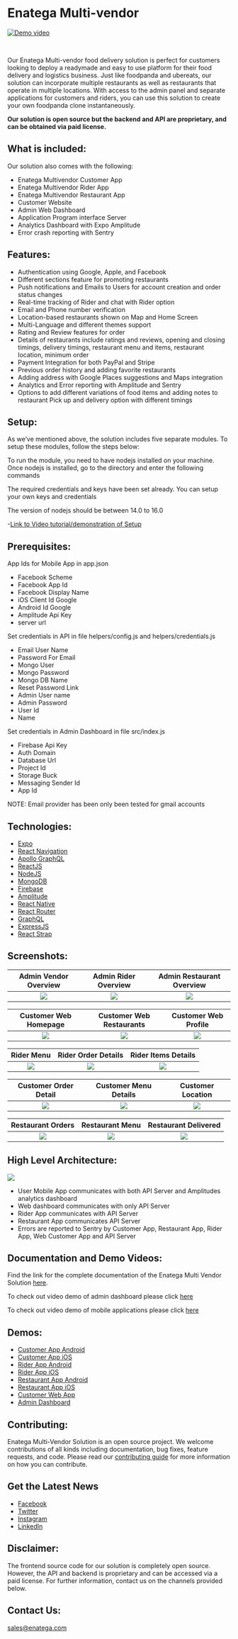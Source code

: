 # Enatega Multi-vendor

[![Demo video](https://i.imgur.com/araSrCj.png)](https://www.youtube.com/watch?v=8sE7ivnFyo0&feature=youtu.be&ab_channel=NinjasCode)

<br/>

Our Enatega Multi-vendor food delivery solution is perfect for customers looking to deploy a readymade and easy to use platform for their food delivery and logistics business. Just like foodpanda and ubereats, our solution can incorporate multiple restaurants as well as restaurants that operate in multiple locations. With access to the admin panel and separate applications for customers and riders, you can use this solution to create your own foodpanda clone instantaneously.

<b>Our solution is open source but the backend and API are proprietary, and can be obtained via paid license.</b>

## What is included:

Our solution also comes with the following:

- Enatega Multivendor Customer App
- Enatega Multivendor Rider App
- Enatega Multivendor Restaurant App
- Customer Website
- Admin Web Dashboard
- Application Program interface Server
- Analytics Dashboard with Expo Amplitude
- Error crash reporting with Sentry

## Features:

- Authentication using Google, Apple, and Facebook
- Different sections feature for promoting restaurants
- Push notifications and Emails to Users for account creation and order status changes
- Real-time tracking of Rider and chat with Rider option
- Email and Phone number verification
- Location-based restaurants shown on Map and Home Screen
- Multi-Language and different themes support
- Rating and Review features for order
- Details of restaurants include ratings and reviews, opening and closing timings, delivery timings, restaurant menu and items, restaurant location, minimum order
- Payment Integration for both PayPal and Stripe
- Previous order history and adding favorite restaurants
- Adding address with Google Places suggestions and Maps integration
- Analytics and Error reporting with Amplitude and Sentry
- Options to add different variations of food items and adding notes to restaurant
  Pick up and delivery option with different timings

## Setup:

As we’ve mentioned above, the solution includes five separate modules. To setup these modules, follow the steps below:

To run the module, you need to have nodejs installed on your machine. Once nodejs is installed, go to the directory and enter the following commands

The required credentials and keys have been set already. You can setup your own keys and credentials

The version of nodejs should be between 14.0 to 16.0

-[Link to Video tutorial/demonstration of Setup](https://enatega.com/multivendor-documentation/)

## Prerequisites:

App Ids for Mobile App in app.json

- Facebook Scheme
- Facebook App Id
- Facebook Display Name
- iOS Client Id Google
- Android Id Google
- Amplitude Api Key
- server url

Set credentials in API in file helpers/config.js and helpers/credentials.js

- Email User Name
- Password For Email
- Mongo User
- Mongo Password
- Mongo DB Name
- Reset Password Link
- Admin User name
- Admin Password
- User Id
- Name

Set credentials in Admin Dashboard in file src/index.js

- Firebase Api Key
- Auth Domain
- Database Url
- Project Id
- Storage Buck
- Messaging Sender Id
- App Id

NOTE: Email provider has been only been tested for gmail accounts

## Technologies:

- [Expo](https://expo.dev/)
- [React Navigation](https://reactnavigation.org/)
- [Apollo GraphQL](https://www.apollographql.com/)
- [ReactJS](https://reactjs.org/)
- [NodeJS](https://nodejs.org/en/)
- [MongoDB](https://www.mongodb.com/)
- [Firebase](https://firebase.google.com/)
- [Amplitude](https://amplitude.com/)
- [React Native](https://reactnative.dev/)
- [React Router](https://reactrouter.com/)
- [GraphQL](https://graphql.org/)
- [ExpressJS](https://expressjs.com/)
- [React Strap](https://reactstrap.github.io/)

## Screenshots:

|  Admin Vendor Overview   |   Admin Rider Overview   | Admin Restaurant Overview |
| :----------------------: | :----------------------: | :-----------------------: |
| ![](./assets/admin1.png) | ![](./assets/admin2.png) | ![](./assets/admin3.png)  |

|     Customer Web Homepage      |    Customer Web Restaurants    |      Customer Web Profile      |
| :----------------------------: | :----------------------------: | :----------------------------: |
| ![](./assets/customerWeb1.png) | ![](./assets/customerWeb2.png) | ![](./assets/customerWeb3.png) |

|        Rider Menu         |    Rider Order Details    |    Rider Items Details    |
| :-----------------------: | :-----------------------: | :-----------------------: |
| ![](./assets/rider1.jpeg) | ![](./assets/rider2.jpeg) | ![](./assets/rider3.jpeg) |

|    Customer Order Detail     |    Customer Menu Details     |      Customer Location       |
| :--------------------------: | :--------------------------: | :--------------------------: |
| ![](./assets/customer1.jpeg) | ![](./assets/customer2.jpeg) | ![](./assets/customer3.jpeg) |

|       Restaurant Orders       |        Restaurant Menu         |      Restaurant Delivered      |
| :---------------------------: | :----------------------------: | :----------------------------: |
| ![](./assets/restaurant1.png) | ![](./assets/restaurant2.jpeg) | ![](./assets/restaurant3.jpeg) |

## High Level Architecture:

![](./assets/architecture.png)

- User Mobile App communicates with both API Server and Amplitudes analytics dashboard
- Web dashboard communicates with only API Server
- Rider App communicates with API Server
- Restaurant App communicates API Server
- Errors are reported to Sentry by Customer App, Restaurant App, Rider App, Web Customer App and API Server

## Documentation and Demo Videos:

Find the link for the complete documentation of the Enatega Multi Vendor Solution [here](https://enatega-1.gitbook.io/).

To check out video demo of admin dashboard please click [here](https://www.youtube.com/watch?v=18d_POMa8B4&ab_channel=NinjasCode)

To check out video demo of mobile applications please click [here](https://www.youtube.com/watch?v=2HdHS2I-p6g&ab_channel=NinjasCode)

## Demos:

- [Customer App Android](https://play.google.com/store/apps/details?id=com.enatega.multivendor)
- [Customer App iOS](https://apps.apple.com/pk/app/enatega-multivendor/id1526488093)
- [Rider App Android](https://play.google.com/store/apps/details?id=com.enatega.multirider)
- [Rider App iOS](https://apps.apple.com/pk/app/enatega-mulitvendor-rider/id1526674511)
- [Restaurant App Android](https://play.google.com/store/apps/details?id=multivendor.enatega.restaurant)
- [Restaurant App iOS](https://apps.apple.com/pk/app/enatega-multivendor-restaurant/id1526672537)
- [Customer Web App](https://pensive-liskov-5320d4.netlify.app)
- [Admin Dashboard](https://practical-minsky-95a652.netlify.app/)

## Contributing:

Enatega Multi-Vendor Solution is an open source project. We welcome contributions of all kinds including documentation, bug fixes, feature requests, and code. Please read our [contributing guide](./contributing/contributing.md) for more information on how you can contribute.

## Get the Latest News

- [Facebook](https://www.facebook.com/enatega)
- [Twitter](https://twitter.com/EnategaA)
- [Instagram](https://www.instagram.com/enatega.nb/)
- [LinkedIn](https://www.linkedin.com/company/14583783/)

## Disclaimer:

The frontend source code for our solution is completely open source. However, the API and backend is proprietary and can be accessed via a paid license. For further information, contact us on the channels provided below.

## Contact Us:

sales@enatega.com
